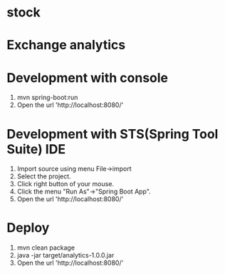 # stock
Exchange analytics
===========================
 
# Development with console
1. mvn spring-boot:run
2. Open the url 'http://localhost:8080/'

# Development with STS(Spring Tool Suite) IDE
1. Import source using menu File->import
2. Select the project.
3. Click right button of your mouse.
4. Click the menu "Run As"->"Spring Boot App".
5. Open the url 'http://localhost:8080/'

# Deploy
1. mvn clean package
2. java -jar target/analytics-1.0.0.jar
3. Open the url 'http://localhost:8080/'
